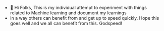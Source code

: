 - 👋 Hi Folks, This is my individual attempt to experiment with things related to Machine learning and document my learnings
- in a way others can benefit from and get up to speed quickly. Hope this goes well and we all can benefit from this. Godspeed!
